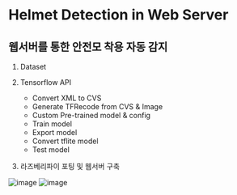 # Helmet Detection in Web Server
## 웹서버를 통한 안전모 착용 자동 감지

1. Dataset

2. Tensorflow API
   - Convert XML to CVS
   - Generate TFRecode from CVS & Image
   - Custom Pre-trained model & config
   - Train model
   - Export model
   - Convert tflite model
   - Test model 
 
 3. 라즈베리파이 포팅 및 웹서버 구축

![image](https://user-images.githubusercontent.com/98154707/222909512-0ac4bafc-ce39-4113-ab05-07ebce8425de.png)
![image](https://user-images.githubusercontent.com/98154707/222909850-27e556b9-d158-4a2f-ad28-fc1e435438b3.png)

